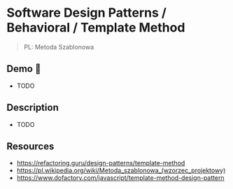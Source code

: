 # Software Design Patterns / Behavioral / Template Method

> PL: Metoda Szablonowa

## Demo 🎉

* TODO

## Description

* TODO

## Resources

* <https://refactoring.guru/design-patterns/template-method>
* <https://pl.wikipedia.org/wiki/Metoda_szablonowa_(wzorzec_projektowy)>
* <https://www.dofactory.com/javascript/template-method-design-pattern>
